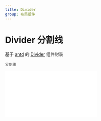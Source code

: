 ```yaml
---
title: Divider
group: 布局组件
---
```


# Divider 分割线

基于 <a href="https://ant-design.antgroup.com/index-cn" target="_blank">antd</a> 的 <a href="https://ant-design.antgroup.com/components/divider-cn" target="_blank">Divider</a> 组件封装

<code src='./display/divider'>分割线</code>

<embed src="./index.md#L16-L20"></embed>
